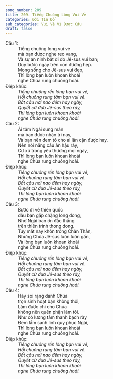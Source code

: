 ```yaml
---
song_number: 209
title: 209. Tiếng Chuông Lòng Vui Vẻ
categories: Đời Tín Đồ
sub_categories: Vui Vẻ Vì Được Cứu
draft: false
---
```

<dl><dt>Câu 1:</dt><dd data-verse="1">Tiếng chuông lòng vui vẻ <br/>mà bạn được nghe reo vang, <br/>Và sự an ninh bất di do Jê-sus vui ban; <br/>Duy bước ngay trên con đường hẹp. <br/>Mong sống cho Jê-sus vui đẹp, <br/>Thì lòng bạn luôn khoan khoái <br/>nghe Chúa rung chuông hoài. </dd><dt>Điệp khúc:</dt><dd data-chorus="1"><em>Tiếng chuông rền lòng bạn vui vẻ, <br/>Hồi chuông rung tâm bạn vui vẻ. <br/>Bất câu nơi nao đêm hay ngày, <br/>Quyết cứ đưa Jê-sus theo rày, <br/>Thì lòng bạn luôn khoan khoái <br/>nghe Chúa rung chuông hoài. </em></dd><dt>Câu 2:</dt><dd data-verse="2">Ái tâm Ngài sung mãn <br/>mà bạn được nhận tri nay, <br/>Và bạn nên đem tỏ cho ai lân cận được hay. <br/>Nên nói năng câu ân hậu rày, <br/>Cư xử trong yêu thương mọi ngày, <br/>Thì lòng bạn luôn khoan khoái <br/>nghe Chúa rung chuông hoài. </dd><dt>Điệp khúc:</dt><dd data-chorus="1"><em>Tiếng chuông rền lòng bạn vui vẻ, <br/>Hồi chuông rung tâm bạn vui vẻ. <br/>Bất câu nơi nao đêm hay ngày, <br/>Quyết cứ đưa Jê-sus theo rày, <br/>Thì lòng bạn luôn khoan khoái <br/>nghe Chúa rung chuông hoài. </em></dd><dt>Câu 3:</dt><dd data-verse="3">Bước đi về thiên quốc <br/>dầu bạn gặp chặng long đong, <br/>Nhờ Ngài ban ơn đắc thắng <br/>trên thiên trình thong dong. <br/>Tuy mắt nay khôn trông Chân Thần, <br/>Nhưng Chúa Jê-sus luôn luôn gần, <br/>Và lòng bạn luôn khoan khoái <br/>nghe Chúa rung chuông hoài. </dd><dt>Điệp khúc:</dt><dd data-chorus="1"><em>Tiếng chuông rền lòng bạn vui vẻ, <br/>Hồi chuông rung tâm bạn vui vẻ. <br/>Bất câu nơi nao đêm hay ngày, <br/>Quyết cứ đưa Jê-sus theo rày, <br/>Thì lòng bạn luôn khoan khoái <br/>nghe Chúa rung chuông hoài. </em></dd><dt>Câu 4:</dt><dd data-verse="4">Hãy soi rạng danh Chúa <br/>trọn sinh hoạt bạn không thôi, <br/>Làm được chi cho Chúa <br/>không nên quên phận làm tôi. <br/>Như có lương tâm thanh bạch rày <br/>Đem lắm sanh linh quy phục Ngài, <br/>Thì lòng bạn luôn khoan khoái <br/>nghe Chúa rung chuông hoài. </dd><dt>Điệp khúc:</dt><dd data-chorus="1"><em>Tiếng chuông rền lòng bạn vui vẻ, <br/>Hồi chuông rung tâm bạn vui vẻ. <br/>Bất câu nơi nao đêm hay ngày, <br/>Quyết cứ đưa Jê-sus theo rày, <br/>Thì lòng bạn luôn khoan khoái <br/>nghe Chúa rung chuông hoài. </em></dd></dl>